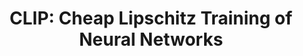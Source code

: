 ---
permalink: /publications/SSVM21/
title: "CLIP: Cheap Lipschitz Training of Neural Networks"
publication_info:
  status: "talk"
  type: "Oral Presentation"
  venue: "SSVM: International Conference on Scale Space and Variational Methods in Computer Vision"
  file: "https://unicloud.unicaen.fr/index.php/s/KJwXRB8Eg5waE26?dir=undefined&path=%2FOral%20Presentations&openfile=8665673"
  file_text: "Slides (via unicloud.unicaen)"
  year: "2021"
---